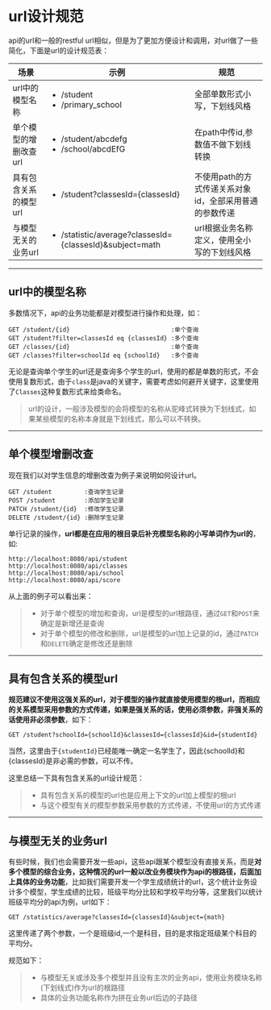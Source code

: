 # url设计规范

api的url和一般的restful url相似，但是为了更加方便设计和调用，对url做了一些简化，下面是url的设计规范表：

|场景|示例|规范|
|----|----|----|
|url中的模型名称|<ul><li>/student</li><li>/primary_school</li></ul>|全部单数形式小写，下划线风格|
|单个模型的增删改查url|<ul><li>/student/abcdefg</li><li>/school/abcdEfG</li></ul>|在path中传id,参数值不做下划线转换|
|具有包含关系的模型url|<ul><li>/student?classesId={classesId}</li></ul>|不使用path的方式传递关系对象id，全部采用普通的参数传递|
|与模型无关的业务url|<ul><li>/statistic/average?classesId={classesId}&subject=math</li></ul>|url根据业务名称定义，使用全小写的下划线风格|

---

## url中的模型名称

多数情况下，api的业务功能都是对模型进行操作和处理，如：

```
GET /student/{id}                            :单个查询
GET /student?filter=classesId eq {classesId} :多个查询
GET /classes/{id}                            :单个查询
GET /classes?filter=schoolId eq {schoolId}   :多个查询
```

无论是查询单个学生的url还是查询多个学生的url，使用的都是单数的形式，不会使用复数形式，由于`class`是java的关键字，需要考虑如何避开关键字，这里使用了`Classes`这种复数形式来给类命名。

> url的设计，一般涉及模型的会将模型的名称从驼峰式转换为下划线式，如果某些模型的名称本身就是下划线式，那么可以不转换。

---

## 单个模型增删改查

现在我们以对学生信息的增删改查为例子来说明如何设计url。

```
GET /student         :查询学生记录
POST /student        :添加学生记录
PATCH /student/{id}  :修改学生记录
DELETE /student/{id} :删除学生记录
```

单行记录的操作，**url都是在应用的根目录后补充模型名称的小写单词作为url的**，如:

```
http://localhost:8080/api/student
http://localhost:8080/api/classes
http://localhost:8080/api/school
http://localhost:8080/api/score
```

从上面的例子可以看出来：

> * 对于单个模型的增加和查询，url是模型的url根路径，通过`GET`和`POST`来确定是新增还是查询
> * 对于单个模型的修改和删除，url是模型的url加上记录的id，通过`PATCH`和`DELETE`确定是修改还是删除

---

## 具有包含关系的模型url

**规范建议不使用这强关系的url，对于模型的操作就直接使用模型的根url，而相应的关系模型采用参数的方式传递，如果是强关系的话，使用必须参数，非强关系的话使用非必须参数**，如下：

```
GET /student?schoolId={schoolId}&classesId={classesId}&id={studentId}
```

当然，这里由于`{studentId}`已经能唯一确定一名学生了，因此{schoolId}和{classesId}是非必需的参数，可以不传。

这里总结一下具有包含关系的url设计规范：

> * 具有包含关系的模型的url也是应用上下文的url加上模型的根url
> * 与这个模型有关的模型参数采用参数的方式传递，不使用url的方式传递

---

##  与模型无关的业务url

有些时候，我们也会需要开发一些api，这些api跟某个模型没有直接关系，而是**对多个模型的综合业务，这种情况的url一般以改业务模块作为api的根路径，后面加上具体的业务功能**，比如我们需要开发一个学生成绩统计的url，这个统计业务设计多个模型，学生成绩的比较，班级平均分比较和学校平均分等，这里我们以统计班级平均分的api为例，url如下：

```
GET /statistics/average?classesId={classesId}&subject={math}
```

这里传递了两个参数，一个是班级id,一个是科目，目的是求指定班级某个科目的平均分。

规范如下：

> * 与模型无关或涉及多个模型并且没有主次的业务api，使用业务模块名称(下划线式)作为url的根路径
> * 具体的业务功能名称作为拼在业务url后边的子路径